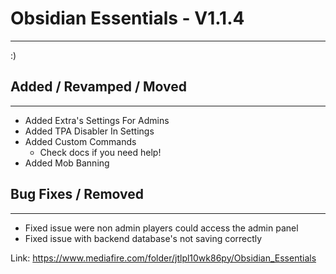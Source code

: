 # Obsidian Essentials - V1.1.4
---
:)

## Added / Revamped / Moved
---
- Added Extra's Settings For Admins
- Added TPA Disabler In Settings
- Added Custom Commands
  - Check docs if you need help!
- Added Mob Banning



## Bug Fixes / Removed
---
- Fixed issue were non admin players could access the admin panel
- Fixed issue with backend database's not saving correctly


Link: https://www.mediafire.com/folder/jtlpl10wk86py/Obsidian_Essentials